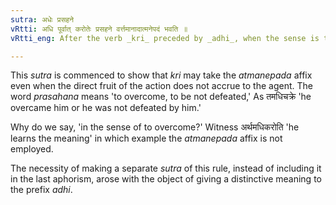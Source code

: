 ```yaml
---
sutra: अधेः प्रसहने
vRtti: अधि पूर्वात् करोतेः प्रसहने वर्त्तमानादात्मनेपदं भवति ॥
vRtti_eng: After the verb _kri_ preceded by _adhi_, when the sense is that of 'overcoming or defeat,' the _Atmanepada_ is used, even when the fruit of the action does not accrue to the agent.

---
```

This _sutra_ is commenced to show that _kri_ may take the _atmanepada_ affix even when the direct fruit of the action does not accrue to the agent. The word _prasahana_ means 'to overcome, to be not defeated,' As तमधिचक्रे 'he overcame him or he was not defeated by him.'

Why do we say, 'in the sense of to overcome?' Witness अर्थमधिकरोति 'he learns the meaning' in which example the _atmanepada_ affix is not employed.

The necessity of making a separate _sutra_ of this rule, instead of including it in the last aphorism, arose with the object of giving a distinctive meaning to the prefix _adhi_.